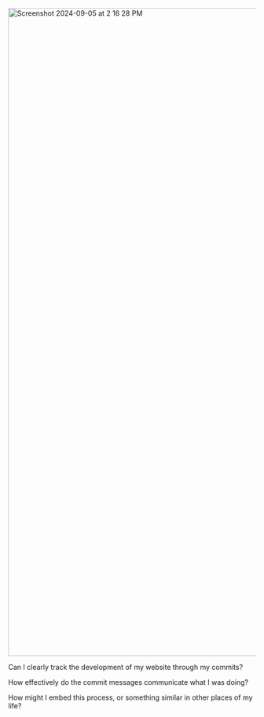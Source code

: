 <img width="1320" alt="Screenshot 2024-09-05 at 2 16 28 PM" src="https://github.com/user-attachments/assets/d0295837-066c-493c-a851-102608a6e9f9">

Can I clearly track the development of my website through my commits?

How effectively do the commit messages communicate what I was doing?

How might I embed this process, or something similar in other places of my life?
